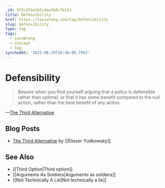 ```yaml
---
_id: 5f5c37ee1b5cdee568cfb153
title: Defensibility
href: https://lesswrong.com/tag/defensibility
slug: defensibility
type: tag
tags:
  - LessWrong
  - Concept
  - Tag
synchedAt: '2022-08-29T10:48:00.796Z'
---
```


# Defensibility

> Beware when you find yourself arguing that a policy is defensible rather than optimal; or that it has some benefit compared to the null action, rather than the best benefit of any action.

—[The Third Alternative](http://lesswrong.com/lw/hu/the_third_alternative/)

## Blog Posts

- [The Third Alternative](http://lesswrong.com/lw/hu/the_third_alternative/) by [[Eliezer Yudkowsky]]

## See Also

- [[Third Option|Third option]]
- [[Arguments As Soldiers|Arguments as soldiers]]
- [[Not Technically A Lie|Not technically a lie]]

